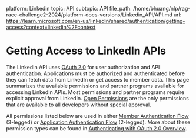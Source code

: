 platform: Linkedin
topic: API
subtopic: API
file_path: /home/bhuang/nlp/rag-race-challenge2-2024/platform-docs-versions/Linkedin_API/API.md
url: https://learn.microsoft.com/en-us/linkedin/shared/authentication/getting-access?context=linkedin%2Fcontext

# Getting Access to LinkedIn APIs

The LinkedIn API uses [OAuth 2.0](http://oauth.net/2/) for user authorization and API authentication. Applications must be authorized and authenticated before they can fetch data from LinkedIn or get access to member data. This page summarizes the available permissions and partner programs available for accessing LinkedIn APIs. Most permissions and partner programs require explicit approval from LinkedIn. [Open Permissions](#open-permissions-consumer) are the only permissions that are available to all developers without special approval.

All permissions listed below are used in either [Member Authentication Flow](https://learn.microsoft.com/en-us/linkedin/shared/authentication/authorization-code-flow) (3-legged) or [Application Authentication Flow](https://learn.microsoft.com/en-us/linkedin/shared/authentication/client-credentials-flow) (2-legged). More about these permission types can be found in [Authenticating with OAuth 2.0 Overview](https://learn.microsoft.com/en-us/linkedin/shared/authentication/authentication).
